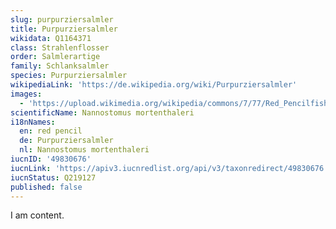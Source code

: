 ```yaml
---
slug: purpurziersalmler
title: Purpurziersalmler
wikidata: Q1164371
class: Strahlenflosser
order: Salmlerartige
family: Schlanksalmler
species: Purpurziersalmler
wikipediaLink: 'https://de.wikipedia.org/wiki/Purpurziersalmler'
images:
  - 'https://upload.wikimedia.org/wikipedia/commons/7/77/Red_Pencilfish.jpg'
scientificName: Nannostomus mortenthaleri
i18nNames:
  en: red pencil
  de: Purpurziersalmler
  nl: Nannostomus mortenthaleri
iucnID: '49830676'
iucnLink: 'https://apiv3.iucnredlist.org/api/v3/taxonredirect/49830676'
iucnStatus: Q219127
published: false
---
```


I am content.
